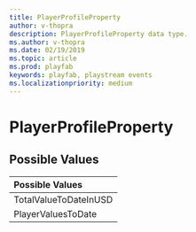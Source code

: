 ```yaml
---
title: PlayerProfileProperty
author: v-thopra
description: PlayerProfileProperty data type.
ms.author: v-thopra
ms.date: 02/19/2019
ms.topic: article
ms.prod: playfab
keywords: playfab, playstream events
ms.localizationpriority: medium
---
```


# PlayerProfileProperty

## Possible Values

|Possible Values|
| :--------------------|
|TotalValueToDateInUSD|
|PlayerValuesToDate|
